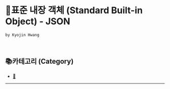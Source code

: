# 🍔표준 내장 객체 (Standard Built-in Object) - JSON

`by Kyojin Hwang`

<br/>

## 📚카테고리 (Category)

- [📌 ]()
<hr/>
